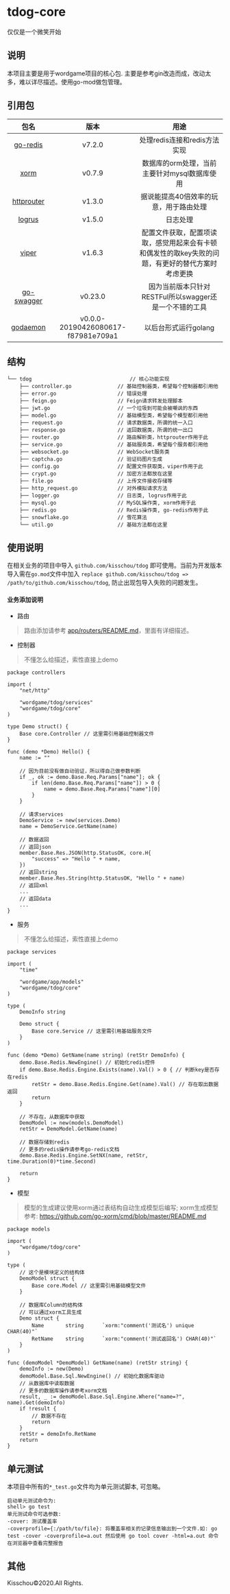 # tdog-core
仅仅是一个微笑开始

## 说明
本项目主要是用于wordgame项目的核心包. 主要是参考gin改造而成，改动太多，难以详尽描述。使用go-mod做包管理。

## 引用包
包名 | 版本 | 用途
:--: | :--: | :--:
[go-redis](https://github.com/go-redis/redis) | v7.2.0 | 处理redis连接和redis方法实现
[xorm](https://github.com/xormplus/xorm) | v0.7.9 | 数据库的orm处理，当前主要针对mysql数据库使用
[httprouter](https://github.com/julienschmidt/httprouter) | v1.3.0 | 据说能提高40倍效率的玩意，用于路由处理
[logrus](https://github.com/sirupsen/logrus) | v1.5.0 | 日志处理
[viper](https://github.com/spf13/viper) | v1.6.3 | 配置文件获取，配置项读取，感觉用起来会有卡顿和偶发性的取key失败的问题，有更好的替代方案时考虑更换
[go-swagger](https://github.com/go-swagger/go-swagger) | v0.23.0 | 因为当前版本只针对RESTFul所以swagger还是一个不错的工具
[godaemon](https://github.com/icattlecoder/godaemon) | v0.0.0-20190426080617-f87981e709a1 | 以后台形式运行golang

## 结构
```
└── tdog                                // 核心功能实现
    ├── controller.go               // 基础控制器类，希望每个控制器都引用他
    ├── error.go                    // 错误处理
    ├── feign.go                    // Feign请求转发处理脚本
    ├── jwt.go                      // 一个垃圾到可能会被嘲讽的东西
    ├── model.go                    // 基础模型类，希望每个模型都引用他
    ├── request.go                  // 请求数据类，所谓的统一入口
    ├── response.go                 // 返回数据类，所谓的统一出口
    ├── router.go                   // 路由解析类，httprouter作用于此
    ├── service.go                  // 基础服务类，希望每个服务都引用他
    ├── websocket.go                // WebSocket服务类
    ├── captcha.go                  // 验证码图片生成
    ├── config.go                   // 配置文件获取类，viper作用于此
    ├── crypt.go                    // 加密方法都放在这里
    ├── file.go                     // 上传文件接收存储等
    ├── http_request.go             // 对外模拟请求方法
    ├── logger.go                   // 日志类, logrus作用于此
    ├── mysql.go                    // MySQL操作类, xorm作用于此
    ├── redis.go                    // Redis操作类, go-redis作用于此
    ├── snowflake.go                // 雪花算法
    └── util.go                     // 基础方法都在这里
```

## 使用说明
在相关业务的项目中导入 `github.com/kisschou/tdog` 即可使用。当前为开发版本导入需在`go.mod`文件中加入 `replace github.com/kisschou/tdog => /path/to/github.com/kisschou/tdog`, 防止出现包导入失败的问题发生。

#### 业务添加说明
* 路由
> 路由添加请参考 [app/routers/README.md](#)，里面有详细描述。

* 控制器
> 不懂怎么给描述，索性直接上demo
```
package controllers

import (
    "net/http"

    "wordgame/tdog/services"
    "wordgame/tdog/core"
)

type Demo struct() {
    Base core.Controller // 这里需引用基础控制器文件
}

func (demo *Demo) Hello() {
    name := ""

    // 因为目前没有做自动验证，所以得自己做参数判断
    if _, ok := demo.Base.Req.Params["name"]; ok {
        if len(demo.Base.Req.Params["name"]) > 0 {
            name = demo.Base.Req.Params["name"][0]
        }
    }

    // 请求services
    DemoService := new(services.Demo)
    name = DemoService.GetName(name)

    // 数据返回
    // 返回json
    member.Base.Res.JSON(http.StatusOK, core.H{
        "success" => "Hello " + name,
    })
    // 返回string
    member.Base.Res.String(http.StatusOK, "Hello " + name)
    // 返回xml
    ...
    // 返回data
    ...
}
```

* 服务
> 不懂怎么给描述，索性直接上demo
```
package services

import (
    "time"

    "wordgame/app/models"
    "wordgame/tdog/core"
)

type (
    DemoInfo string

    Demo struct {
        Base core.Service // 这里需引用基础服务文件
    }
)

func (demo *Demo) GetName(name string) (retStr DemoInfo) {
    demo.Base.Redis.NewEngine() // 初始化redis控件
    if demo.Base.Redis.Engine.Exists(name).Val() > 0 { // 判断key是否存在redis
        retStr = demo.Base.Redis.Engine.Get(name).Val() // 存在取出数据返回
        return
    }

    // 不存在，从数据库中获取
    DemoModel := new(models.DemoModel)
    retStr = DemoModel.GetName(name)

    // 数据存储到redis
    // 更多的redis操作请参考go-redis文档
    demo.Base.Redis.Engine.SetNX(name, retStr, time.Duration(0)*time.Second)

    return
}
```

* 模型
> 模型的生成建议使用xorm通过表结构自动生成模型后编写;
> xorm生成模型参考: https://github.com/go-xorm/cmd/blob/master/README.md
```
package models

import (
    "wordgame/tdog/core"
)

type (
    // 这个是模块定义的结构体
    DemoModel struct {
        Base core.Model // 这里需引用基础模型文件
    }

    // 数据库Column的结构体
    // 可以通过xorm工具生成
    Demo struct {
        Name       string      `xorm:"comment('测试名') unique CHAR(40)"`
        RetName    string      `xorm:"comment('测试返回名') CHAR(40)"`
    }
)

func (demoModel *DemoModel) GetName(name) (retStr string) {
    demoInfo := new(Demo)
    demoModel.Base.Sql.NewEngine() // 初始化数据库驱动
    // 从数据库中读取数据
    // 更多的数据库操作请参考xorm文档
    result, _ := demoModel.Base.Sql.Engine.Where("name=?", name).Get(demoInfo)
    if !result {
        // 数据不存在
        return
    }
    retStr = demoInfo.RetName
    return
}
```

## 单元测试
本项目中所有的`*_test.go`文件均为单元测试脚本, 可忽略。
```
启动单元测试命令为:
shell> go test
单元测试命令可选参数:
-cover: 测试覆盖率
-coverprofile={:/path/to/file}: 将覆盖率相关的记录信息输出到一个文件.如: go test -cover -coverprofile=a.out 然后使用 go tool cover -html=a.out 命令在浏览器中查看完整报告

```


## 其他
Kisschou&copy;2020.All Rights.

